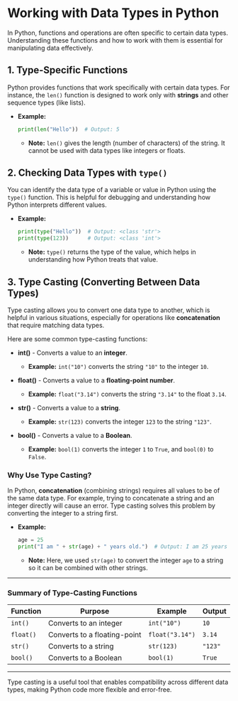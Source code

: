 # Working with Data Types in Python

In Python, functions and operations are often specific to certain data types. Understanding these functions and how to work with them is essential for manipulating data effectively.

## 1. Type-Specific Functions

Python provides functions that work specifically with certain data types. For instance, the `len()` function is designed to work only with **strings** and other sequence types (like lists).

- **Example:**  
  ```python
  print(len("Hello"))  # Output: 5
  ```
  - **Note:** `len()` gives the length (number of characters) of the string. It cannot be used with data types like integers or floats.

## 2. Checking Data Types with `type()`

You can identify the data type of a variable or value in Python using the `type()` function. This is helpful for debugging and understanding how Python interprets different values.

- **Example:**  
  ```python
  print(type("Hello"))  # Output: <class 'str'>
  print(type(123))      # Output: <class 'int'>
  ```
  - **Note:** `type()` returns the type of the value, which helps in understanding how Python treats that value.

## 3. Type Casting (Converting Between Data Types)

Type casting allows you to convert one data type to another, which is helpful in various situations, especially for operations like **concatenation** that require matching data types.

Here are some common type-casting functions:

- **int()** - Converts a value to an **integer**.
  - **Example:** `int("10")` converts the string `"10"` to the integer `10`.

- **float()** - Converts a value to a **floating-point number**.
  - **Example:** `float("3.14")` converts the string `"3.14"` to the float `3.14`.

- **str()** - Converts a value to a **string**.
  - **Example:** `str(123)` converts the integer `123` to the string `"123"`.

- **bool()** - Converts a value to a **Boolean**.
  - **Example:** `bool(1)` converts the integer `1` to `True`, and `bool(0)` to `False`.

### Why Use Type Casting?

In Python, **concatenation** (combining strings) requires all values to be of the same data type. For example, trying to concatenate a string and an integer directly will cause an error. Type casting solves this problem by converting the integer to a string first.

- **Example:**  
  ```python
  age = 25
  print("I am " + str(age) + " years old.")  # Output: I am 25 years old.
  ```
  - **Note:** Here, we used `str(age)` to convert the integer `age` to a string so it can be combined with other strings.

---

### Summary of Type-Casting Functions

| Function | Purpose                         | Example               | Output      |
|----------|---------------------------------|-----------------------|-------------|
| `int()`  | Converts to an integer          | `int("10")`          | `10`       |
| `float()`| Converts to a floating-point    | `float("3.14")`      | `3.14`     |
| `str()`  | Converts to a string            | `str(123)`           | `"123"`    |
| `bool()` | Converts to a Boolean           | `bool(1)`            | `True`     |

---

Type casting is a useful tool that enables compatibility across different data types, making Python code more flexible and error-free.
```